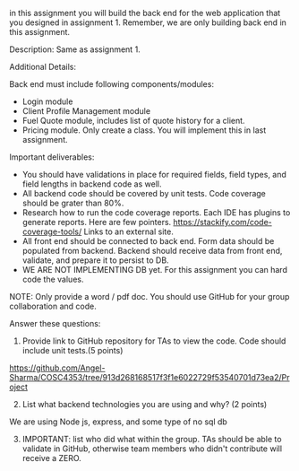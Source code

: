 in this assignment you will build the back end for the web application that you designed in assignment 1. 
Remember, we are only building back end in this assignment.

Description: 
Same as assignment 1.

Additional Details:

Back end must include following components/modules:
- Login module
- Client Profile Management module
- Fuel Quote module, includes list of quote history for a client.
- Pricing module. Only create a class. You will implement this in last assignment.

Important deliverables:
- You should have validations in place for required fields, field types, and field lengths in backend code as well. 
- All backend code should be covered by unit tests. Code coverage should be grater than 80%. 
- Research how to run the code coverage reports. Each IDE has plugins to generate reports. Here are few pointers. https://stackify.com/code-coverage-tools/
Links to an external site.
- All front end should be connected to back end. Form data should be populated from backend. Backend should receive data from front end, validate, and prepare it to persist to DB.
- WE ARE NOT IMPLEMENTING DB yet. For this assignment you can hard code the values.

NOTE: Only provide a word / pdf doc. You should use GitHub for your group collaboration and code.

Answer these questions:
1. Provide link to GitHub repository for TAs to view the code. Code should include unit tests.(5 points)

https://github.com/Angel-Sharma/COSC4353/tree/913d268168517f3f1e6022729f53540701d73ea2/Project

2. List what backend technologies you are using and why? (2 points)

We are using Node js, express, and some type of no sql db

3. IMPORTANT: list who did what within the group. TAs should be able to validate in GitHub, otherwise team members who didn't contribute will receive a ZERO.